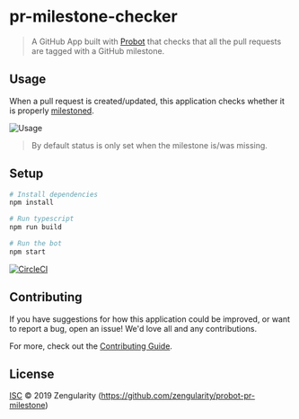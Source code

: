 # pr-milestone-checker

> A GitHub App built with [Probot](https://github.com/probot/probot) that checks that all the pull requests are tagged with a GitHub milestone.

## Usage

When a pull request is created/updated, this application checks whether it is properly [milestoned](https://help.github.com/en/articles/about-milestones).

![Usage](./docs/img/usage.gif)

> By default status is only set when the milestone is/was missing.

## Setup

```sh
# Install dependencies
npm install

# Run typescript
npm run build

# Run the bot
npm start
```

[![CircleCI](https://circleci.com/gh/zengularity/probot-pr-milestone.svg?style=svg)](https://circleci.com/gh/zengularity/probot-pr-milestone)

## Contributing

If you have suggestions for how this application could be improved, or want to report a bug, open an issue! We'd love all and any contributions.

For more, check out the [Contributing Guide](CONTRIBUTING.md).

## License

[ISC](LICENSE) © 2019 Zengularity (https://github.com/zengularity/probot-pr-milestone)
